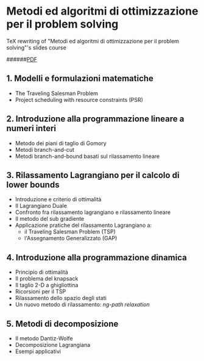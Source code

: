 # Metodi ed algoritmi di ottimizzazione per il problem solving

TeX rewriting of "Metodi ed algoritmi di ottimizzazione per il problem solving"'s slides course

######[PDF](Metodi.pdf)

## 1. Modelli e formulazioni matematiche
   * The Traveling Salesman Problem
   * Project scheduling with resource constraints (PSR)

## 2. Introduzione alla programmazione lineare a numeri interi
  * Metodo dei piani di taglio di Gomory
  * Metodi branch-and-cut
  * Metodi branch-and-bound basati sul rilassamento lineare

## 3. Rilassamento Lagrangiano per il calcolo di lower bounds
  * Introduzione e criterio di ottimalità
  * Il Lagrangiano Duale
  * Confronto fra rilassamento lagrangiano e rilassamento lineare
  * Il metodo del sub gradiente
  * Applicazione pratiche del rilassamento Lagrangiano a:
    - il Traveling Salesman Problem (TSP)
    - l'Assegnamento Generalizzato (GAP)

## 4. Introduzione alla programmazione dinamica
  * Principio di ottimalità
  * Il problema del knapsack
  * Il taglio 2-D a ghigliottina
  * Ricorsioni per il TSP
  * Rilassamento dello spazio degli stati
  * Un nuovo metodo di rilassamento: <i>ng-path relaxation</i>

## 5. Metodi di decomposizione
  * Il metodo Dantiz-Wolfe
  * Decomposizione Lagrangiana
  * Esempi applicativi